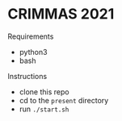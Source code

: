 # CRIMMAS 2021

Requirements
* python3 
* bash

Instructions
* clone this repo
* cd to the `present` directory
* run `./start.sh`
